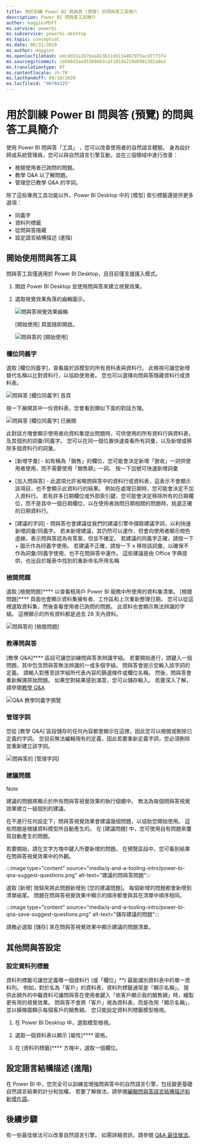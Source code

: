 ```yaml
---
title: 用於訓練 Power BI 問與答 (預覽) 的問與答工具簡介
description: Power BI 問與答工具簡介
author: maggiesMSFT
ms.service: powerbi
ms.subservice: powerbi-desktop
ms.topic: conceptual
ms.date: 08/31/2020
ms.author: maggies
ms.openlocfilehash: edcdd31a1b76aa823b11dd134467975acd77f3f4
ms.sourcegitcommit: cb606d3ae95300683caf1853e229d8981302a8e2
ms.translationtype: HT
ms.contentlocale: zh-TW
ms.lasthandoff: 09/18/2020
ms.locfileid: "90764325"
---
```

# <a name="intro-to-qa-tooling-to-train-power-bi-qa-preview"></a>用於訓練 Power BI 問與答 (預覽) 的問與答工具簡介

使用 Power BI 問與答「工具」  ，您可以改善使用者的自然語言體驗。 身為設計師或系統管理員，您可以與自然語言引擎互動，並在三個領域中進行改善： 

- 檢閱使用者已詢問的問題。
- 教學 Q&A 以了解問題。
- 管理您已教學 Q&A 的字詞。

除了這些專用工具功能以外，Power BI Desktop 中的 [模型]  索引標籤還提供更多選項：  

- 同義字
- 資料列標籤
- 從問與答隱藏
- 設定語言結構描述 (進階)

## <a name="get-started-with-qa-tooling"></a>開始使用問與答工具

問與答工具僅適用於 Power BI Desktop，且目前僅支援匯入模式。

1. 開啟 Power BI Desktop 並使用問與答來建立視覺效果。 
2. 選取視覺效果角落的齒輪圖示。 

    ![問與答視覺效果齒輪](media/q-and-a-tooling-intro/qna-visual-gear.png)

    [開始使用] 頁面隨即開啟。  

    ![問與答的 [開始使用]](media/q-and-a-tooling-intro/qna-tooling-dialog.png)

### <a name="field-synonyms"></a>欄位同義字

選取 [欄位同義字]，查看屬於該模型的所有資料表與資料行。 此檢視可讓您新增替代名稱以比對資料行，以協助使用者。 您也可以選擇向問與答隱藏資料行或資料表。

![問與答 [欄位同義字] 首頁](media/q-and-a-tooling-intro/qna-tooling-field-synonyms-home.png)

按一下展開其中一份資料表，您會看到類似下面的對話方塊。

![問與答 [欄位同義字] 已展開](media/q-and-a-tooling-intro/qna-tooling-field-synonyms-expanded.png)

此對話方塊會顯示使用者向資料集提出問題時，可供使用的所有資料行與資料表，及其個別的詞彙/同義字。 您可以在同一個位置快速查看所有詞彙，以及新增或移除多個資料行的詞彙。 

- [新增字彙] - 如有稱為「銷售」的欄位，您可能會決定新增「營收」一詞供使用者使用，而不需要使用「銷售額」一詞。 按一下加號可快速新增詞彙

- [加入問與答] - 此選項允許省略問與答中的資料行或資料表，這表示不會顯示該項目，也不會顯示此資料行的結果。 例如在處理日期時，您可能會決定不加入資料行。 若有許多日期欄位或外部索引鍵，您可能會決定移除所有的日期欄位，而不是其中一個日期欄位，以在使用者詢問日期相關的問題時，挑選正確的日期資料行。

- [建議的字詞] - 問與答也會建議從我們的建議引擎中擷取建議字詞，以利快速新增詞彙/同義字。 若未新增建議，其仍然可以運作，但會向使用者顯示橙色虛線，表示問與答認為有答案，但並不確定。 若建議的同義字正確，請按一下 + 圖示作為同義字使用。 若建議不正確，請按一下 x 移除該詞彙，以確保不作為詞彙/同義字使用，也不在問與答中運作。 這些建議是由 Office 字典提供，也出自於報表中找到的重新命名所用名稱

### <a name="review-questions"></a>檢閱問題

選取 [檢閱問題]**** 以查看租用戶 Power BI 服務中所使用的資料集清單。 [檢閱問題]**** 頁面也會顯示資料集擁有者、工作區和上次重新整理日期。 您可以從這裡選取資料集，然後查看使用者已詢問的問題。 此資料也會顯示無法辨識的字組。 這裡顯示的所有資料都是過去 28 天內資料。

![問與答的 [檢閱問題]](media/q-and-a-tooling-intro/qna-tooling-review-questions.png)

### <a name="teach-qa"></a>教導問與答

[教學 Q&A]**** 區段可讓您訓練問與答來辨識字組。 若要開始進行，請鍵入一個問題，其中包含問與答無法辨識的一或多個字組。 問與答會提示您輸入該字詞的定義。 請輸入對應至該字組所代表內容的篩選條件或欄位名稱。 然後，問與答會重新解譯原始問題。 如果您對結果感到滿意，您可以儲存輸入。 若要深入了解，請參閱[教學 Q&A](q-and-a-tooling-teach-q-and-a.md)

![Q&A 教學同義字預覽](media/q-and-a-tooling-intro/qna-tooling-teach-fixpreview.png)

### <a name="manage-terms"></a>管理字詞

您從 [教學 Q&A] 區段儲存的任何內容都會顯示在這裡，因此您可以檢閱或刪除已定義的字詞。 您目前無法編輯現有的定義，因此若要重新定義字詞，您必須刪除並重新建立該字詞。

![問與答的 [管理字詞]](media/q-and-a-tooling-intro/qna-manage-terms.png)

### <a name="suggest-questions"></a>建議問題

> [!NOTE]
> 建議的問題將顯示於所有問與答視覺效果的執行個體中。 無法為每個問與答視覺效果建立一組個別的建議。
> 
> 

在不進行任何設定下，問與答視覺效果會建議幾個問題，以協助您開始使用。 這些問題是根據資料模型所自動產生的。 在 [建議問題] 中，您可使用自有問題來覆寫自動產生的問題。

若要開始，請在文字方塊中鍵入所要新增的問題。 在預覽區段中，您可看到結果在問與答視覺效果中的外觀。 

:::image type="content" source="media/q-and-a-tooling-intro/power-bi-qna-suggest-questions.png" alt-text="建議的問與答問題":::
 
選取 [新增] 按鈕來將此問題新增到 [您的建議問題]。 每個新增的問題都會新增到清單結尾。 問題在問與答視覺效果中顯示的順序都會與其在清單中順序相同。 

:::image type="content" source="media/q-and-a-tooling-intro/power-bi-qna-save-suggest-questions.png" alt-text="儲存建議的問題":::
 
請務必選取 [儲存] 來在問與答視覺效果中顯示建議的問題清單。 

## <a name="other-qa-settings"></a>其他問與答設定

### <a name="set-a-row-label"></a>設定資料列標籤

資料列標籤可讓您定義哪一個資料行 (或「欄位」**) 最能識別資料表中的單一資料列。 例如，對於名為「客戶」的資料表，資料列標籤通常是「顯示名稱」。 提供此額外的中繼資料可讓問與答在使用者鍵入「依客戶顯示我的銷售額」時，繪製更有用的視覺效果。 問與答不會將「客戶」視為資料表，而是改用「顯示名稱」，並以橫條圖顯示每個客戶的銷售額。 您只能設定資料列標籤模型檢視。 

1. 在 Power BI Desktop 中，選取模型檢視。

2. 選取一個資料表以顯示 [屬性]**** 窗格。

3. 在 [資料列標籤]**** 方塊中，選取一個欄位。

## <a name="configure-the-linguistic-schema-advanced"></a>設定語言結構描述 (進階)

在 Power BI 中，您完全可以訓練並增強問與答中的自然語言引擎，包括變更基礎自然語言結果的計分和加權。 若要了解做法，請參閱[編輯問與答語言結構描述和新增片語](q-and-a-tooling-advanced.md)。

## <a name="next-steps"></a>後續步驟

有一些最佳做法可以改善自然語言引擎。 如需詳細資訊，請參閱 [Q&A 最佳做法](q-and-a-best-practices.md)。
